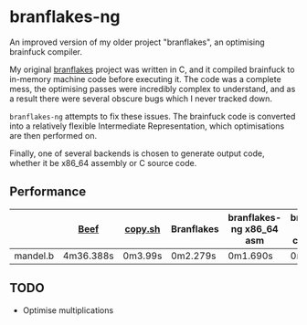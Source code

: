 # branflakes-ng
An improved version of my older project "branflakes", an optimising brainfuck compiler.

My original [branflakes](https://github.com/DavidBuchanan314/branflakes) project was written in C,
and it compiled brainfuck to in-memory machine code before executing it. The code was a complete mess,
the optimising passes were incredibly complex to understand, and as a result there were several
obscure bugs which I never tracked down.

`branflakes-ng` attempts to fix these issues. The brainfuck code is converted into a relatively
flexible Intermediate Representation, which optimisations are then performed on.

Finally, one of several backends is chosen to generate output code, whether it be x86_64 assembly
or C source code.

## Performance

|          | [Beef](http://kiyuko.org/software/beef) | [copy.sh](https://copy.sh/brainfuck/) | Branflakes | branflakes-ng x86\_64 asm | branflakes-ng compiled c | [Tritium](https://github.com/rdebath/Brainfuck) |
|----------|-----------------------------------------|---------------------------------------|------------|---------------------------|--------------------------|-------------------------------------------------|
| mandel.b | 4m36.388s                               | 0m3.99s                               | 0m2.279s   | 0m1.690s                  | 0m1.538s                 | 0m1.084s                                        |

## TODO

- Optimise multiplications
